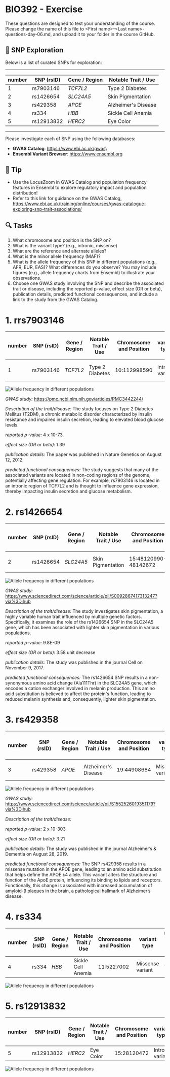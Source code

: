 # BIO392 - Exercise

These questions are designed to test your understanding of the course. Please change the name of this file to \<First name\>-\<Last name\>-questions-day-06.md, and upload it to your folder in the course GitHub.

## 🧬 SNP Exploration

Below is a list of curated SNPs for exploration:

------------------------------------------------------------------------

| number | SNP (rsID) | Gene / Region | Notable Trait / Use |
|--------|------------|---------------|---------------------|
| 1      | rs7903146  | *TCF7L2*      | Type 2 Diabetes     |
| 2      | rs1426654  | *SLC24A5*     | Skin Pigmentation   |
| 3      | rs429358   | *APOE*        | Alzheimer's Disease |
| 4      | rs334      | *HBB*         | Sickle Cell Anemia  |
| 5      | rs12913832 | *HERC2*       | Eye Color           |

------------------------------------------------------------------------

Please investigate each of SNP using the following databases:

-   **GWAS Catalog**: <https://www.ebi.ac.uk/gwas>\
-   **Ensembl Variant Browser**: <https://www.ensembl.org>

## 📌 **Tip**

-   Use the LocusZoom in GWAS Catalog and population frequency features in Ensembl to explore regulatory impact and population distribution!
-   Refer to this link for guidance on the GWAS Catalog, <https://www.ebi.ac.uk/training/online/courses/gwas-catalogue-exploring-snp-trait-associations/>

## 🔍 Tasks
1.  What chromosome and position is the SNP on?
2.  What is the variant type? (e.g., intronic, missense)
3.  What are the reference and alternate alleles?
4.  What is the minor allele frequency (MAF)?
5.  What is the allele frequency of this SNP in different populations (e.g., AFR, EUR, EAS)? What differences do you observe? You may include figures (e.g., allele frequency charts from Ensembl) to illustrate your observations.
6.  Choose one GWAS study involving the SNP and describe the associated trait or disease, including the reported p-value, effect size (OR or beta), publication details, predicted functional consequences, and include a link to the study from the GWAS Catalog.



# 1. rrs7903146
| number | SNP (rsID) | Gene / Region | Notable Trait / Use | Chromosome and Position | variant type     | reference & alternate alleles|MAF |
|--------|------------|---------------|---------------------|-------------------------|------------------|------------------------------|----|
| 1      | rs7903146  | *TCF7L2*      | Type 2 Diabetes     |  10:112998590 |intron variant |C/G/T Ancestral: T|0.40|

![Allele frequency in different populations](image-1.png)

*GWAS study:* https://pmc.ncbi.nlm.nih.gov/articles/PMC3442244/

*Description of the trait/disease:* The study focuses on Type 2 Diabetes Mellitus (T2DM), a chronic metabolic disorder characterized by insulin resistance and impaired insulin secretion, leading to elevated blood glucose levels.​

*reported p-value:* 4 x 10-73.​

*effect size (OR or beta):* 1.39

*publication details:* The paper was published in Nature Genetics on August 12, 2012.​

*predicted functional consequences:* The study suggests that many of the associated variants are located in non-coding regions of the genome, potentially affecting gene regulation. For example, rs7903146 is located in an intronic region of TCF7L2 and is thought to influence gene expression, thereby impacting insulin secretion and glucose metabolism.​

# 2. rs1426654
| number | SNP (rsID) | Gene / Region | Notable Trait / Use | Chromosome and Position | variant type     | reference & alternate alleles|MAF |
|--------|------------|---------------|---------------------|-------------------------|------------------|------------------------------|----|
| 2      | rs1426654  | *SLC24A5*     | Skin Pigmentation   |  15:48120990-48142672   |  missense variant|  A/G/T Ancestral: G          |0.50|

![Allele frequency in different populations](image.png)

*GWAS study:* https://www.sciencedirect.com/science/article/pii/S0092867417313247?via%3Dihub

*Description of the trait/disease:* The study investigates skin pigmentation, a highly variable human trait influenced by multiple genetic factors. Specifically, it examines the role of the rs1426654 SNP in the SLC24A5 gene, which has been associated with lighter skin pigmentation in various populations.​

*reported p-value:* 9.8E-09

*effect size (OR or beta):* 3.58 unit decrease

*publication details:* The study was published in the journal Cell on November 9, 2017.​

*predicted functional consequences:* The rs1426654 SNP results in a non-synonymous amino acid change (Ala111Thr) in the SLC24A5 gene, which encodes a cation exchanger involved in melanin production. This amino acid substitution is believed to affect the protein's function, leading to reduced melanin synthesis and, consequently, lighter skin pigmentation.

# 3. rs429358
| number | SNP (rsID) | Gene / Region | Notable Trait / Use | Chromosome and Position | variant type     | reference & alternate alleles|MAF |
|--------|------------|---------------|---------------------|-------------------------|------------------|------------------------------|----|
| 3      | rs429358  | *APOE*     | Alzheimer's Disease   | 19:44908684   | Missense variant | T/C Ancestral: C   |0.38|

![Allele frequency in different populations](image-2.png)

*GWAS study:* https://www.sciencedirect.com/science/article/pii/S1552526019351179?via%3Dihub

*Description of the trait/disease:* 

*reported p-value:* 2 x 10-303

*effect size (OR or beta):* 3.21

*publication details:* The study was published in the journal Alzheimer’s & Dementia on August 28, 2019.

*predicted functional consequences:* The SNP rs429358 results in a missense mutation in the APOE gene, leading to an amino acid substitution that helps define the APOE ε4 allele. This variant alters the structure and function of the ApoE protein, influencing its binding to lipids and receptors. Functionally, this change is associated with increased accumulation of amyloid-β plaques in the brain, a pathological hallmark of Alzheimer’s disease.

# 4. rs334
| number | SNP (rsID) | Gene / Region | Notable Trait / Use | Chromosome and Position | variant type     | reference & alternate alleles|MAF |
|--------|------------|---------------|---------------------|-------------------------|------------------|------------------------------|----|
| 4      | rs334  | *HBB*     | Sickle Cell Anemia    |  11:5227002  |Missense variant| T/A/C/G  |0.14|


![Allele frequency in different populations](image-3.png)

# 5. rs12913832
| number | SNP (rsID) | Gene / Region | Notable Trait / Use | Chromosome and Position | variant type     | reference & alternate alleles|MAF |
|--------|------------|---------------|---------------------|-------------------------|------------------|------------------------------|----|
| 5      | rs12913832  | *HERC2*     | Eye Color       |  15:28120472  |Intron variant| A/C/G |NA|

![Allele frequency in different populations](image-4.png)



